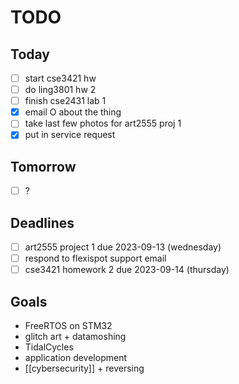 # TODO

## Today
- [ ] start cse3421 hw
- [ ] do ling3801 hw 2
- [ ] finish cse2431 lab 1
- [x] email O about the thing
- [ ] take last few photos for art2555 proj 1
- [x] put in service request

## Tomorrow
- [ ] ?

## Deadlines
- [ ] art2555 project 1 due 2023-09-13 (wednesday)
- [ ] respond to flexispot support email
- [ ] cse3421 homework 2 due 2023-09-14 (thursday)

## Goals
- FreeRTOS on STM32
- glitch art + datamoshing
- TidalCycles
- application development
- [[cybersecurity]] + reversing
